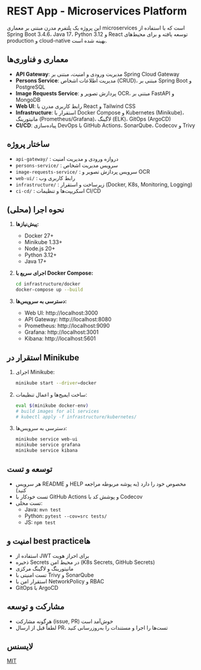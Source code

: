# REST App - Microservices Platform

این پروژه یک پلتفرم مدرن مبتنی بر معماری microservices است که با استفاده از Spring Boot 3.4.6، Java 17، Python 3.12 و React توسعه یافته و برای محیط‌های production و cloud-native بهینه شده است.

## معماری و فناوری‌ها

- **API Gateway**: مدیریت ورودی و امنیت، مبتنی بر Spring Cloud Gateway
- **Persons Service**: مدیریت اطلاعات اشخاص (CRUD)، مبتنی بر Spring Boot و PostgreSQL
- **Image Requests Service**: پردازش تصویر و OCR، مبتنی بر FastAPI و MongoDB
- **Web UI**: رابط کاربری مدرن با React و Tailwind CSS
- **Infrastructure**: استقرار با Docker Compose و Kubernetes (Minikube)، مانیتورینگ (Prometheus/Grafana)، لاگینگ (ELK)، GitOps (ArgoCD)
- **CI/CD**: پیاده‌سازی DevOps با GitHub Actions، SonarQube، Codecov و Trivy

## ساختار پروژه

- `api-gateway/` : دروازه ورودی و مدیریت امنیت
- `persons-service/` : سرویس مدیریت اشخاص
- `image-requests-service/` : سرویس پردازش تصویر و OCR
- `web-ui/` : رابط کاربری وب
- `infrastructure/` : زیرساخت و استقرار (Docker, K8s, Monitoring, Logging)
- `ci-cd/` : اسکریپت‌ها و تنظیمات CI/CD

## نحوه اجرا (محلی)

1. **پیش‌نیازها:**
   - Docker 27+
   - Minikube 1.33+
   - Node.js 20+
   - Python 3.12+
   - Java 17+

2. **اجرای سریع با Docker Compose:**
   ```bash
   cd infrastructure/docker
   docker-compose up --build
   ```

3. **دسترسی به سرویس‌ها:**
   - Web UI: http://localhost:3000
   - API Gateway: http://localhost:8080
   - Prometheus: http://localhost:9090
   - Grafana: http://localhost:3001
   - Kibana: http://localhost:5601

## استقرار در Minikube

1. اجرای Minikube:
   ```bash
   minikube start --driver=docker
   ```
2. ساخت ایمیج‌ها و اعمال تنظیمات:
   ```bash
   eval $(minikube docker-env)
   # build images for all services
   # kubectl apply -f infrastructure/kubernetes/
   ```
3. دسترسی به سرویس‌ها:
   ```bash
   minikube service web-ui
   minikube service grafana
   minikube service kibana
   ```

## توسعه و تست

- هر سرویس README و HELP مخصوص خود را دارد (به پوشه مربوطه مراجعه کنید)
- تست خودکار با GitHub Actions و پوشش کد با Codecov
- تست محلی:
  - Java: `mvn test`
  - Python: `pytest --cov=src tests/`
  - JS: `npm test`

## امنیت و best practiceها

- استفاده از JWT برای احراز هویت
- ذخیره Secrets در محیط امن (K8s Secrets, GitHub Secrets)
- مانیتورینگ و لاگینگ مرکزی
- تست امنیتی با Trivy و SonarQube
- استقرار امن با NetworkPolicy و RBAC
- GitOps با ArgoCD

## مشارکت و توسعه

- هرگونه مشارکت (issue, PR) خوش‌آمد است
- لطفاً قبل از ارسال PR، تست‌ها را اجرا و مستندات را به‌روزرسانی کنید

## لایسنس

[MIT](LICENSE) 
